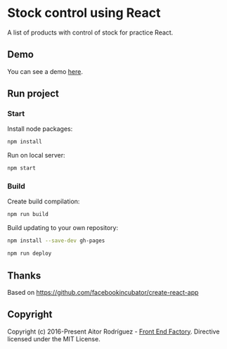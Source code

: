 # Stock control using React

A list of products with control of stock for practice React.


## Demo

You can see a demo [here](https://aitorrodriguez990.github.io/stock-control-using-react/).


## Run project

### Start

Install node packages: 

```bash
npm install
```

Run on local server: 

```bash
npm start
```

### Build

Create build compilation:

```bash
npm run build
```

Build updating to your own repository:

```bash
npm install --save-dev gh-pages
```

```bash
npm run deploy
```

## Thanks

Based on https://github.com/facebookincubator/create-react-app


## Copyright

Copyright (c) 2016-Present Aitor Rodríguez - [Front End Factory](http://www.frontendfactory.es). Directive licensed under the MIT License.

